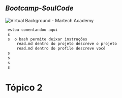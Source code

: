 ## _Bootcamp-SoulCode_

![Virtual Background - Martech Academy](https://github.com/rodolfofps/Bootcamp-SoulCode/assets/105891609/cdb35ea1-88ff-4b33-a465-73caab54804c)

 ```bash
  estou comentandoo aqui
  s
  s  o bash permite deixar instruções
      read.md dentro do projeto descreve o projeto
      read.md dentro do profile descreve você
  s
  s
  s
  s
  ```
# Tópico 2 

